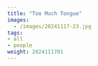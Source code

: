 ```yaml
---
title: "Too Much Tongue"
images:
  - /images/20241117-23.jpg
tags:
- all
- people
weight: 2024111701
---
```

